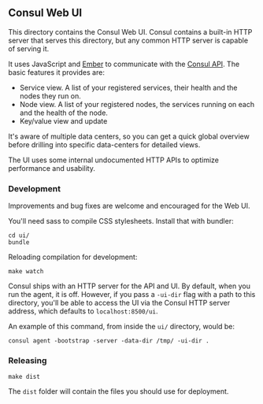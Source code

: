 ## Consul Web UI

This directory contains the Consul Web UI. Consul contains a built-in
HTTP server that serves this directory, but any common HTTP server
is capable of serving it.

It uses JavaScript and [Ember](http://emberjs.com) to communicate with
the [Consul API](http://www.consul.io/docs/agent/http.html). The basic
features it provides are:

- Service view. A list of your registered services, their
health and the nodes they run on.
- Node view. A list of your registered nodes, the services running
on each and the health of the node.
- Key/value view and update

It's aware of multiple data centers, so you can get a quick global
overview before drilling into specific data-centers for detailed
views.

The UI uses some internal undocumented HTTP APIs to optimize
performance and usability.

### Development

Improvements and bug fixes are welcome and encouraged for the Web UI.

You'll need sass to compile CSS stylesheets. Install that with
bundler:

    cd ui/
    bundle

Reloading compilation for development:

    make watch

Consul ships with an HTTP server for the API and UI. By default, when
you run the agent, it is off. However, if you pass a `-ui-dir` flag
with a path to this directory, you'll be able to access the UI via the
Consul HTTP server address, which defaults to `localhost:8500/ui`.

An example of this command, from inside the `ui/` directory, would be:

    consul agent -bootstrap -server -data-dir /tmp/ -ui-dir .


### Releasing

`make dist`

The `dist` folder will contain the files you should use for deployment.
